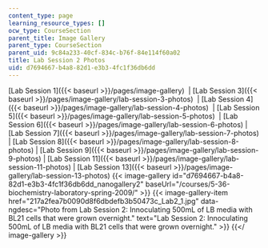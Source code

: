 ```yaml
---
content_type: page
learning_resource_types: []
ocw_type: CourseSection
parent_title: Image Gallery
parent_type: CourseSection
parent_uid: 9c84a233-40cf-834c-b76f-84e114f60a02
title: Lab Session 2 Photos
uid: d7694667-b4a8-82d1-e3b3-4fc1f36db6dd
---
```


[Lab Session 1]({{< baseurl >}}/pages/image-gallery)  | [Lab Session 3]({{< baseurl >}}/pages/image-gallery/lab-session-3-photos)  | [Lab Session 4]({{< baseurl >}}/pages/image-gallery/lab-session-4-photos)  | [Lab Session 5]({{< baseurl >}}/pages/image-gallery/lab-session-5-photos)  | [Lab Session 6]({{< baseurl >}}/pages/image-gallery/lab-session-6-photos) | [Lab Session 7]({{< baseurl >}}/pages/image-gallery/lab-session-7-photos) | [Lab Session 8]({{< baseurl >}}/pages/image-gallery/lab-session-8-photos) | [Lab Session 9]({{< baseurl >}}/pages/image-gallery/lab-session-9-photos) | [Lab Session 11]({{< baseurl >}}/pages/image-gallery/lab-session-11-photos) | [Lab Session 13]({{< baseurl >}}/pages/image-gallery/lab-session-13-photos)
{{< image-gallery id="d7694667-b4a8-82d1-e3b3-4fc1f36db6dd_nanogallery2" baseUrl="/courses/5-36-biochemistry-laboratory-spring-2009/" >}}
{{< image-gallery-item href="217a2fea7b0090d8f6dbdefb3b50473c_Lab2_1.jpg" data-ngdesc="Photo from Lab Session 2: Innoculating 500mL of LB media with BL21 cells that were grown overnight." text="Lab Session 2: Innoculating 500mL of LB media with BL21 cells that were grown overnight." >}}
{{</ image-gallery >}}